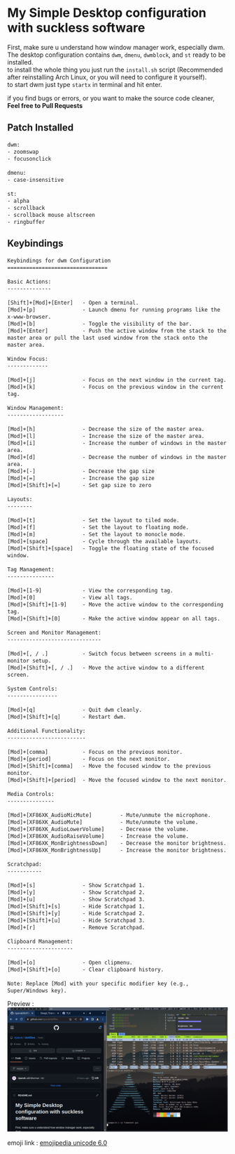 # My Simple Desktop configuration with suckless software
First, make sure u understand how window manager work, especially dwm.  
The desktop configuration contains `dwm`, `dmenu`, `dwmblock`, and `st` ready to be installed.  
to install the whole thing you just run the `install.sh` script (Recommended after reinstalling Arch Linux, or you will need to configure it yourself).  
to start dwm just type `startx` in terminal and hit enter.
 
if you find bugs or errors, or you want to make the source code cleaner, **Feel free to Pull Requests**

## Patch Installed
```
dwm:
- zoomswap
- focusonclick

dmenu:
- case-insensitive

st:
- alpha
- scrollback
- scrollback mouse altscreen
- ringbuffer

```

## Keybindings
```
Keybindings for dwm Configuration
================================

Basic Actions:
--------------

[Shift]+[Mod]+[Enter]   - Open a terminal.
[Mod]+[p]               - Launch dmenu for running programs like the x-www-browser.
[Mod]+[b]               - Toggle the visibility of the bar.
[Mod]+[Enter]           - Push the active window from the stack to the master area or pull the last used window from the stack onto the master area.

Window Focus:
-------------

[Mod]+[j]               - Focus on the next window in the current tag.
[Mod]+[k]               - Focus on the previous window in the current tag.

Window Management:
------------------

[Mod]+[h]               - Decrease the size of the master area.
[Mod]+[l]               - Increase the size of the master area.
[Mod]+[i]               - Increase the number of windows in the master area.
[Mod]+[d]               - Decrease the number of windows in the master area.
[Mod]+[-]               - Decrease the gap size
[Mod]+[=]               - Increase the gap size
[Mod]+[Shift]+[=]       - Set gap size to zero

Layouts:
--------

[Mod]+[t]               - Set the layout to tiled mode.
[Mod]+[f]               - Set the layout to floating mode.
[Mod]+[m]               - Set the layout to monocle mode.
[Mod]+[space]           - Cycle through the available layouts.
[Mod]+[Shift]+[space]   - Toggle the floating state of the focused window.

Tag Management:
---------------

[Mod]+[1-9]             - View the corresponding tag.
[Mod]+[0]               - View all tags.
[Mod]+[Shift]+[1-9]     - Move the active window to the corresponding tag.
[Mod]+[Shift]+[0]       - Make the active window appear on all tags.

Screen and Monitor Management:
------------------------------

[Mod]+[, / .]           - Switch focus between screens in a multi-monitor setup.
[Mod]+[Shift]+[, / .]   - Move the active window to a different screen.

System Controls:
----------------

[Mod]+[q]               - Quit dwm cleanly.
[Mod]+[Shift]+[q]       - Restart dwm.

Additional Functionality:
-------------------------

[Mod]+[comma]           - Focus on the previous monitor.
[Mod]+[period]          - Focus on the next monitor.
[Mod]+[Shift]+[comma]   - Move the focused window to the previous monitor.
[Mod]+[Shift]+[period]  - Move the focused window to the next monitor.

Media Controls:
---------------

[Mod]+[XF86XK_AudioMicMute]         - Mute/unmute the microphone.
[Mod]+[XF86XK_AudioMute]            - Mute/unmute the volume.
[Mod]+[XF86XK_AudioLowerVolume]     - Decrease the volume.
[Mod]+[XF86XK_AudioRaiseVolume]     - Increase the volume.
[Mod]+[XF86XK_MonBrightnessDown]    - Decrease the monitor brightness.
[Mod]+[XF86XK_MonBrightnessUp]      - Increase the monitor brightness.

Scratchpad:
-----------

[Mod]+[s]               - Show Scratchpad 1.
[Mod]+[y]               - Show Scratchpad 2.
[Mod]+[u]               - Show Scratchpad 3.
[Mod]+[Shift]+[s]       - Hide Scratchpad 1.
[Mod]+[Shift]+[y]       - Hide Scratchpad 2.
[Mod]+[Shift]+[u]       - Hide Scratchpad 3.
[Mod]+[r]               - Remove Scratchpad.

Clipboard Management:
---------------------

[Mod]+[o]               - Open clipmenu.
[Mod]+[Shift]+[o]       - Clear clipboard history.

Note: Replace [Mod] with your specific modifier key (e.g., Super/Windows key).

```
Preview :  
![dwmlook](dwmlook.png) 

emoji link : [emojipedia unicode 6.0](https://emojipedia.org/unicode-6.0/)



